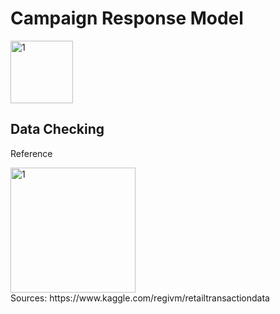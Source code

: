<h1>Campaign Response Model</h1>

<p align="left">
<img width="100" alt="1" src="https://cdn-images-1.medium.com/max/1600/1*FogMIj4gYwp3fTHLZuwavQ.png">
</p>

<h2>Data Checking</h2>













Reference
<p align="left">
<img width="200" alt="1" src="https://upload.wikimedia.org/wikipedia/commons/7/7c/Kaggle_logo.png">
<br />
Sources: https://www.kaggle.com/regivm/retailtransactiondata  
</p>
